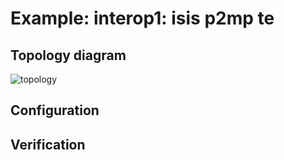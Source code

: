 # Example: interop1: isis p2mp te

## **Topology diagram**

![topology](/img/intop1-isis09.tst.png)

## **Configuration**

## **Verification**
